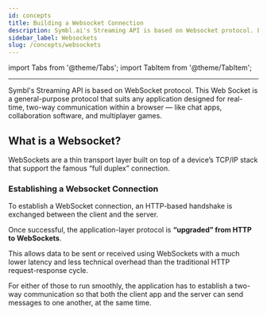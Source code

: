 ```yaml
---
id: concepts
title: Building a Websocket Connection
description: Symbl.ai's Streaming API is based on Websocket protocol. Learn more about what is a WebSocket and how to establish a connection now.
sidebar_label: Websockets
slug: /concepts/websockets
---
```

import Tabs from '@theme/Tabs';
import TabItem from '@theme/TabItem';

---

Symbl's Streaming API is based on WebSocket protocol. This Web Socket is a general-purpose protocol that suits any application designed for real-time, two-way communication within a browser — like chat apps, collaboration software, and multiplayer games.

## What is a Websocket?

WebSockets are a thin transport layer built on top of a device’s TCP/IP stack that support the famous “full duplex” connection.


### Establishing a Websocket Connection

To establish a WebSocket connection, an HTTP-based handshake is exchanged between the client and the server.

Once successful, the application-layer protocol is **“upgraded” from HTTP to WebSockets**.

This allows data to be sent or received using WebSockets with a much lower latency and less technical overhead than the traditional HTTP request-response cycle.

<!-- ![Websocket](/img/websocket.png) -->



For either of those to run smoothly, the application has to establish a two-way communication so that both the client app and the server can send messages to one another, at the same time. 
